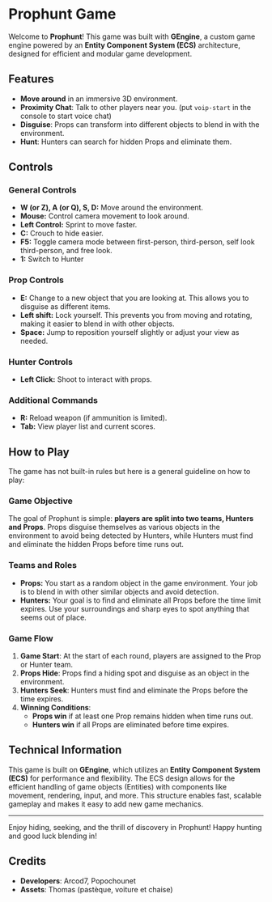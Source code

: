 # Prophunt Game

Welcome to **Prophunt**! This game was built with **GEngine**, a custom game engine powered by an **Entity Component System (ECS)** architecture, designed for efficient and modular game development.

## Features

- **Move around** in an immersive 3D environment.
- **Proximity Chat**: Talk to other players near you. (put `voip-start` in the console to start voice chat)
- **Disguise**: Props can transform into different objects to blend in with the environment.
- **Hunt**: Hunters can search for hidden Props and eliminate them.

## Controls

### General Controls

- **W (or Z), A (or Q), S, D:** Move around the environment.
- **Mouse:** Control camera movement to look around.
- **Left Control:** Sprint to move faster.
- **C:** Crouch to hide easier.
- **F5:** Toggle camera mode between first-person, third-person, self look third-person, and free look.
- **1:** Switch to Hunter

### Prop Controls

- **E:** Change to a new object that you are looking at. This allows you to disguise as different items.
- **Left shift:** Lock yourself. This prevents you from moving and rotating, making it easier to blend in with other objects.
- **Space:** Jump to reposition yourself slightly or adjust your view as needed.

### Hunter Controls

- **Left Click:** Shoot to interact with props.

### Additional Commands

- **R:** Reload weapon (if ammunition is limited).
- **Tab:** View player list and current scores.

## How to Play

The game has not built-in rules but here is a general guideline on how to play:

### Game Objective

The goal of Prophunt is simple: **players are split into two teams, Hunters and Props**. Props disguise themselves as various objects in the environment to avoid being detected by Hunters, while Hunters must find and eliminate the hidden Props before time runs out.

### Teams and Roles

- **Props:** You start as a random object in the game environment. Your job is to blend in with other similar objects and avoid detection.
- **Hunters:** Your goal is to find and eliminate all Props before the time limit expires. Use your surroundings and sharp eyes to spot anything that seems out of place.

### Game Flow

1. **Game Start**: At the start of each round, players are assigned to the Prop or Hunter team.
2. **Props Hide**: Props find a hiding spot and disguise as an object in the environment.
3. **Hunters Seek**: Hunters must find and eliminate the Props before the time expires.
4. **Winning Conditions**:
   - **Props win** if at least one Prop remains hidden when time runs out.
   - **Hunters win** if all Props are eliminated before time expires.

## Technical Information

This game is built on **GEngine**, which utilizes an **Entity Component System (ECS)** for performance and flexibility. The ECS design allows for the efficient handling of game objects (Entities) with components like movement, rendering, input, and more. This structure enables fast, scalable gameplay and makes it easy to add new game mechanics.

---

Enjoy hiding, seeking, and the thrill of discovery in Prophunt! Happy hunting and good luck blending in!

## Credits

- **Developers**: Arcod7, Popochounet
- **Assets**: Thomas (pastèque, voiture et chaise)

